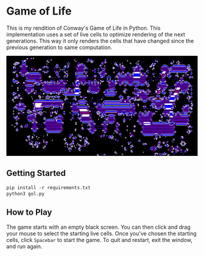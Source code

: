 # Game of Life

This is my rendition of Conway's Game of Life in Python. This implementation uses a set of live cells to optimize rendering of the next generations. This way it only renders the cells that have changed since the previous generation to same computation.

![A picture of the middle of a game of life!](./preview.JPG)

## Getting Started

```
pip install -r requirements.txt
python3 gol.py
```

## How to Play

The game starts with an empty black screen. You can then click and drag your mouse to select the starting live cells. Once you've chosen the starting cells, click `Spacebar` to start the game. To quit and restart, exit the window, and run again.

